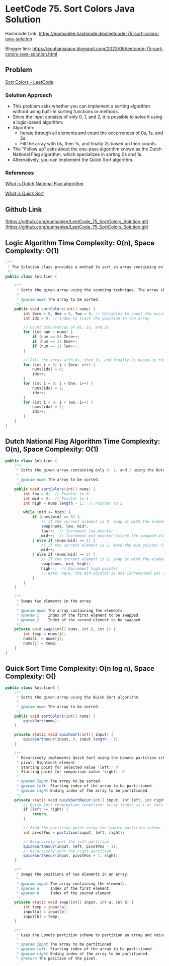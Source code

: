 # LeetCode 75. Sort Colors Java Solution

Hashnode Link: https://eunhanlee.hashnode.dev/leetcode-75-sort-colors-java-solution

Blogger link: https://eunhanspace.blogspot.com/2023/08/leetcode-75-sort-colors-java-solution.html

## Problem

[Sort Colors - LeetCode](https://leetcode.com/problems/sort-colors/?envType=featured-list&envId=top-interview-questions)

### Solution Approach

- This problem asks whether you can implement a sorting algorithm without using built-in sorting functions or methods.
- Since the input consists of only 0, 1, and 2, it is possible to solve it using a logic-based algorithm.
- Algorithm:
    - Iterate through all elements and count the occurrences of 0s, 1s, and 2s.
    - Fill the array with 0s, then 1s, and finally 2s based on their counts.
- The "Follow up" asks about the one-pass algorithm known as the Dutch National Flag algorithm, which specializes in sorting 0s and 1s.
- Alternatively, you can implement the Quick Sort algorithm.

### References

[What is Dutch National Flag algorithm](https://eunhanspace.blogspot.com/2023/08/what-is-dutch-national-flag-algorithm.html) 

[What is Quick Sort](https://eunhanspace.blogspot.com/2023/08/what-is-quick-sort.html) 

## Github Link

[https://github.com/eunhanlee/LeetCode_75_SortColors_Solution.git](https://github.com/eunhanlee/LeetCode_75_SortColors_Solution.git)

## Logic Algorithm Time Complexity: O(n), Space Complexity: O(1)

```java
/**
 * The Solution class provides a method to sort an array containing only 0, 1, and 2.
 */
public class Solution {

    /**
     * Sorts the given array using the counting technique. The array should contain only 0, 1, and 2.
     *
     * @param nums The array to be sorted.
     */
    public void sortColors(int[] nums) {
        int Zero = 0, One = 0, Two = 0; // Variables to count the occurrences of 0s, 1s, and 2s
        int idx = 0; // Index to track the position in the array

        // Count occurrences of 0s, 1s, and 2s
        for (int num : nums) {
            if (num == 0) Zero++;
            if (num == 1) One++;
            if (num == 2) Two++;
        }

        // Fill the array with 0s, then 1s, and finally 2s based on their counts
        for (int i = 0; i < Zero; i++) {
            nums[idx] = 0;
            idx++;
        }
        for (int i = 0; i < One; i++) {
            nums[idx] = 1;
            idx++;
        }
        for (int i = 0; i < Two; i++) {
            nums[idx] = 2;
            idx++;
        }
    }
}

```

## Dutch National Flag Algorithm Time Complexity: O(n), Space Complexity: O(1)

```java
public class Solution {
    /**
     * Sorts the given array containing only 0, 1, and 2 using the Dutch National Flag algorithm.
     *
     * @param nums The array to be sorted.
     */
    public void sortColors(int[] nums) {
        int low = 0;  // Pointer to 0
        int mid = 0;  // Pointer to 1
        int high = nums.length - 1;  // Pointer to 2

        while (mid <= high) {
            if (nums[mid] == 0) {
                // If the current element is 0, swap it with the element at the low pointer.
                swap(nums, low, mid);
                low++;  // Increment low pointer
                mid++;  // Increment mid pointer (since the swapped element is 1)
            } else if (nums[mid] == 1) {
                // If the current element is 1, move the mid pointer forward.
                mid++;
            } else if (nums[mid] == 2) {
                // If the current element is 2, swap it with the element at the high pointer.
                swap(nums, mid, high);
                high--;  // Decrement high pointer
                // Note: Here, the mid pointer is not incremented yet as the swapped element's value is uncertain.
            }
        }
    }

    /**
     * Swaps two elements in the array.
     *
     * @param nums The array containing the elements.
     * @param i    Index of the first element to be swapped.
     * @param j    Index of the second element to be swapped.
     */
    private void swap(int[] nums, int i, int j) {
        int temp = nums[i];
        nums[i] = nums[j];
        nums[j] = temp;
    }
}

```

## Quick Sort Time Complexity: O(n log n), Space Complexity: O()

```java
public class Solution3 {
    /**
     * Sorts the given array using the Quick Sort algorithm.
     *
     * @param nums The array to be sorted.
     */
    public void sortColors(int[] nums) {
        quickSort(nums);
    }

    private static void quickSort(int[] input) {
        quickSortRecur(input, 0, input.length - 1);
    }

    /**
     * Recursively implements Quick Sort using the Lomuto partition scheme.
     * pivot: Rightmost element
     * Starting point for selected value (left): 0
     * Starting point for comparison value (right): 0
     *
     * @param input The array to be sorted.
     * @param left  Starting index of the array to be partitioned.
     * @param right Ending index of the array to be partitioned.
     */
    private static void quickSortRecur(int[] input, int left, int right) {
        // Quick Sort termination condition: array length is 1 or less
        if (left >= right) {
            return;
        }

        // Find the partition point using the Lomuto partition scheme
        int pivotPos = partition(input, left, right);

        // Recursively sort the left partition
        quickSortRecur(input, left, pivotPos - 1);
        // Recursively sort the right partition
        quickSortRecur(input, pivotPos + 1, right);
    }

    /**
     * Swaps the positions of two elements in an array.
     *
     * @param input The array containing the elements.
     * @param a     Index of the first element.
     * @param b     Index of the second element.
     */
    private static void swap(int[] input, int a, int b) {
        int temp = input[a];
        input[a] = input[b];
        input[b] = temp;
    }

    /**
     * Uses the Lomuto partition scheme to partition an array and returns the position of the pivot.
     *
     * @param input The array to be partitioned.
     * @param left  Starting index of the array to be partitioned.
     * @param right Ending index of the array to be partitioned.
     * @return The position of the pivot.
```